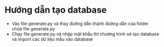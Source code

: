 # Hướng dẫn tạo database
- Vào file generate.py và thay đường dẫn thành đường dẫn của folder chứa file generate.py
- Chạy file generate.py và nhập mật khẩu thì chương trình sẽ tạo database và import các dữ liệu mẫu vào database
